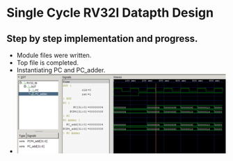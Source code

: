 # Single Cycle RV32I Datapth Design

## Step by step implementation and progress.
* Module files were written.
* Top file is completed.
* Instantiating PC and PC_adder.
* ![Alt text](image.png)
